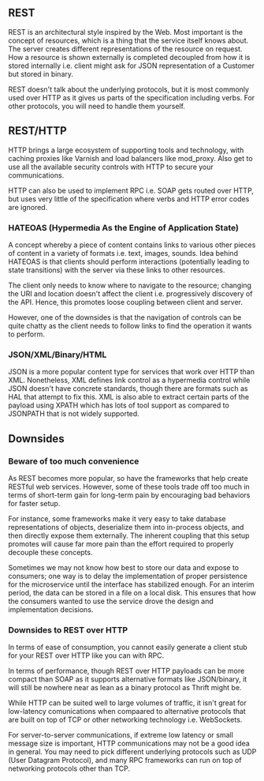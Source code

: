 ## REST

REST is an architectural style inspired by the Web. Most important is the concept of resources, which is a thing that the service itself knows about. The server creates different representations of the resource on request. How a resource is shown externally is completed decoupled from how it is stored internally i.e. client might ask for JSON representation of a Customer but stored in binary.

REST doesn't talk about the underlying protocols, but it is most commonly used over HTTP as it gives us parts of the specification including verbs. For other protocols, you will need to handle them yourself.

## REST/HTTP

HTTP brings a large ecosystem of supporting tools and technology, with caching proxies like Varnish and load balancers like mod_proxy. Also get to use all the available security controls with HTTP to secure your communications.

HTTP can also be used to implement RPC i.e. SOAP gets routed over HTTP, but uses very little of the specification where verbs and HTTP error codes are ignored.

### HATEOAS (Hypermedia As the Engine of Application State)

A concept whereby a piece of content contains links to various other pieces of content in a variety of formats i.e. text, images, sounds. Idea behind HATEOAS is that clients should perform interactions (potentially leading to state transitions) with the server via these links to other resources.

The client only needs to know where to navigate to the resource; changing the URI and location doesn't affect the client i.e. progressively discovery of the API. Hence, this promotes loose coupling between client and server.

However, one of the downsides is that the navigation of controls can be quite chatty as the client needs to follow links to find the operation it wants to perform.

### JSON/XML/Binary/HTML

JSON is a more popular content type for services that work over HTTP than XML. Nonetheless, XML defines link control as a hypermedia control while JSON doesn't have concrete standards, though there are formats such as HAL that attempt to fix this. XML is also able to extract certain parts of the payload using XPATH which has lots of tool support as compared to JSONPATH that is not widely supported.

## Downsides

### Beware of too much convenience

As REST becomes more popular, so have the frameworks that help create RESTful web services. However, some of these tools trade off too much in terms of short-term gain for long-term pain by encouraging bad behaviors for faster setup.

For instance, some frameworks make it very easy to take database representations of objects, deserialize them into in-process objects, and then directly expose them externally. The inherent coupling that this setup promotes will cause far more pain than the effort required to properly decouple these concepts.

Sometimes we may not know how best to store our data and expose to consumers; one way is to delay the implementation of proper persistence for the microservice until the interface has stabilized enough. For an interim period, the data can be stored in a file on a local disk. This ensures that how the consumers wanted to use the service drove the design and implementation decisions.

### Downsides to REST over HTTP

In terms of ease of consumption, you cannot easily generate a client stub for your REST over HTTP like you can with RPC.

In terms of performance, though REST over HTTP payloads can be more compact than SOAP as it supports alternative formats like JSON/binary, it will still be nowhere near as lean as a binary protocol as Thrift might be.

While HTTP can be suited well to large volumes of traffic, it isn't great for low-latency comunications when compaared to alternative protocols that are built on top of TCP or other networking technology i.e. WebSockets.

For server-to-server communications, if extreme low latency or small message size is important, HTTP communications may not be a good idea in general. You may need to pick different underlying protocols such as UDP (User Datagram Protocol), and many RPC frameworks can run on top of networking protocols other than TCP.
